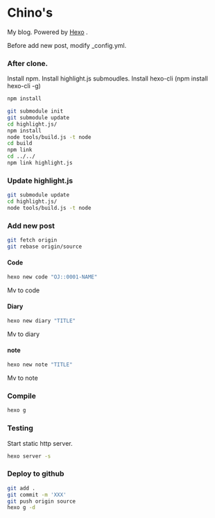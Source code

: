 # Chino's
My blog.
Powered by [Hexo](https://hexo.io/) .

Before add new post, modify _config.yml.


### After clone.

Install npm.
Install highlight.js submoudles.
Install hexo-cli (npm install hexo-cli -g)

``` bash
npm install

git submodule init
git submodule update
cd highlight.js/
npm install
node tools/build.js -t node
cd build
npm link
cd ../../
npm link highlight.js
```

### Update highlight.js

``` bash
git submodule update
cd highlight.js/
node tools/build.js -t node
```


### Add new post
``` bash
git fetch origin
git rebase origin/source
```

#### Code
``` bash
hexo new code "OJ::0001-NAME"
```
Mv to code

#### Diary
``` bash
hexo new diary "TITLE"
```
Mv to diary

#### note
``` bash
hexo new note "TITLE"
```
Mv to note


### Compile
``` bash
hexo g
```


### Testing
Start static http server.
``` bash
hexo server -s
```


### Deploy to github
``` bash
git add .
git commit -m 'XXX'
git push origin source
hexo g -d
```
